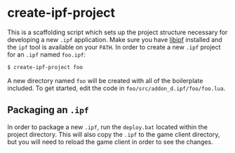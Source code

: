 create-ipf-project
==================

This is a scaffolding script which sets up the project structure necessary for developing a new `.ipf` application. Make sure you have [libipf](https://github.com/forestbelton/libipf) installed and the `ipf` tool is available on your `PATH`. In order to create a new `.ipf` project for an `.ipf` named `foo.ipf`:

```bash
$ create-ipf-project foo
```

A new directory named `foo` will be created with all of the boilerplate included. To get started, edit the code in `foo/src/addon_d.ipf/foo/foo.lua`.

Packaging an `.ipf`
------------------
In order to package a new `.ipf`, run the `deploy.bat` located within the project directory. This will also copy the `.ipf` to the game client directory, but you will need to reload the game client in order to see the changes.
